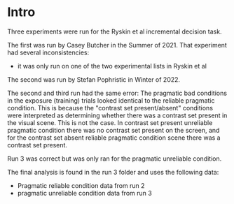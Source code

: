 # Intro

Three experiments were run for the Ryskin et al incremental decision task.

The first was run by Casey Butcher in the Summer of 2021. That experiment had several inconsistencies:
- it was only run on one of the two experimental lists in Ryskin et al

The second was run by Stefan Pophristic in Winter of 2022.

The second and third run had the same error: The pragmatic bad conditions in the exposure (training) trials looked identical to the reliable pragmatic condition. This is because the "contrast set present/absent" conditions were interpreted as determining whether there was a contrast set present in the visual scene. This is not the case. In contrast set present unreliable pragmatic condition there was no contrast set present on the screen, and for the contrast set absent reliable pragmatic condition scene there was a contrast set present.

Run 3 was correct but was only ran for the pragmatic unreliable condition.

The final analysis is found in the run 3 folder and uses the following data:
- Pragmatic reliable condition data from run 2
- pragmatic unreliable condition data from run 3
